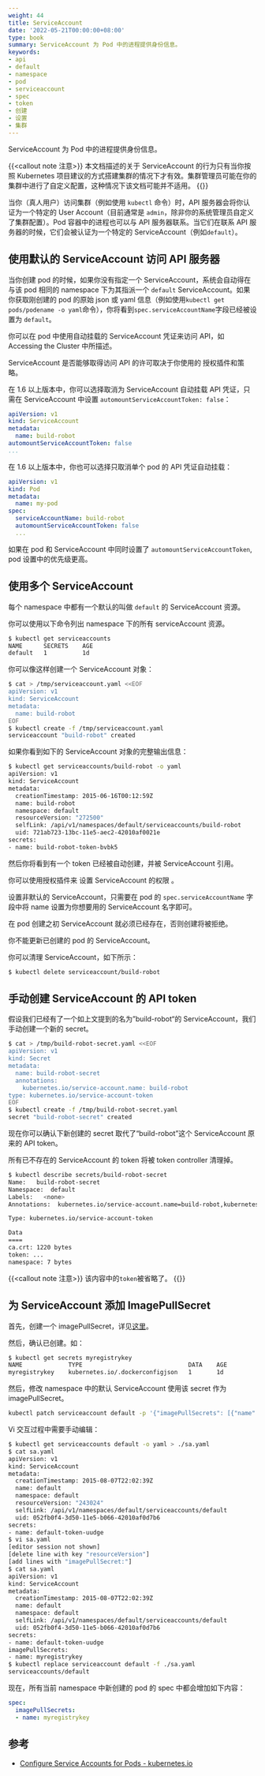 ```yaml
---
weight: 44
title: ServiceAccount
date: '2022-05-21T00:00:00+08:00'
type: book
summary: ServiceAccount 为 Pod 中的进程提供身份信息。
keywords:
- api
- default
- namespace
- pod
- serviceaccount
- spec
- token
- 创建
- 设置
- 集群
---
```

ServiceAccount 为 Pod 中的进程提供身份信息。

{{<callout note 注意>}}
本文档描述的关于 ServiceAccount 的行为只有当你按照 Kubernetes 项目建议的方式搭建集群的情况下才有效。集群管理员可能在你的集群中进行了自定义配置，这种情况下该文档可能并不适用。
{{</callout>}}

当你（真人用户）访问集群（例如使用 `kubectl` 命令）时，API 服务器会将你认证为一个特定的 User Account（目前通常是 `admin`，除非你的系统管理员自定义了集群配置）。Pod 容器中的进程也可以与 API 服务器联系。当它们在联系 API 服务器的时候，它们会被认证为一个特定的 ServiceAccount（例如`default`）。

## 使用默认的 ServiceAccount 访问 API 服务器

当你创建 pod 的时候，如果你没有指定一个 ServiceAccount，系统会自动得在与该 pod 相同的 namespace 下为其指派一个 `default` ServiceAccount。如果你获取刚创建的 pod 的原始 json 或 yaml 信息（例如使用`kubectl get pods/podename -o yaml`命令），你将看到`spec.serviceAccountName`字段已经被设置为 `default`。

你可以在 pod 中使用自动挂载的 ServiceAccount 凭证来访问 API，如 Accessing the Cluster 中所描述。

ServiceAccount 是否能够取得访问 API 的许可取决于你使用的 授权插件和策略。

在 1.6 以上版本中，你可以选择取消为 ServiceAccount 自动挂载 API 凭证，只需在 ServiceAccount 中设置 `automountServiceAccountToken: false`：

```yaml
apiVersion: v1
kind: ServiceAccount
metadata:
  name: build-robot
automountServiceAccountToken: false
...
```

在 1.6 以上版本中，你也可以选择只取消单个 pod 的 API 凭证自动挂载：

```yaml
apiVersion: v1
kind: Pod
metadata:
  name: my-pod
spec:
  serviceAccountName: build-robot
  automountServiceAccountToken: false
  ...
```

如果在 pod 和 ServiceAccount 中同时设置了 `automountServiceAccountToken`, pod 设置中的优先级更高。

## 使用多个 ServiceAccount

每个 namespace 中都有一个默认的叫做 `default` 的 ServiceAccount 资源。

你可以使用以下命令列出 namespace 下的所有 serviceAccount 资源。

```bash
$ kubectl get serviceaccounts
NAME      SECRETS    AGE
default   1          1d
```

你可以像这样创建一个 ServiceAccount 对象：

```bash
$ cat > /tmp/serviceaccount.yaml <<EOF
apiVersion: v1
kind: ServiceAccount
metadata:
  name: build-robot
EOF
$ kubectl create -f /tmp/serviceaccount.yaml
serviceaccount "build-robot" created
```

如果你看到如下的 ServiceAccount 对象的完整输出信息：

```bash
$ kubectl get serviceaccounts/build-robot -o yaml
apiVersion: v1
kind: ServiceAccount
metadata:
  creationTimestamp: 2015-06-16T00:12:59Z
  name: build-robot
  namespace: default
  resourceVersion: "272500"
  selfLink: /api/v1/namespaces/default/serviceaccounts/build-robot
  uid: 721ab723-13bc-11e5-aec2-42010af0021e
secrets:
- name: build-robot-token-bvbk5
```

然后你将看到有一个 token 已经被自动创建，并被 ServiceAccount 引用。

你可以使用授权插件来 设置 ServiceAccount 的权限 。

设置非默认的 ServiceAccount，只需要在 pod 的 `spec.serviceAccountName` 字段中将 name 设置为你想要用的 ServiceAccount 名字即可。

在 pod 创建之初 ServiceAccount 就必须已经存在，否则创建将被拒绝。

你不能更新已创建的 pod 的 ServiceAccount。

你可以清理 ServiceAccount，如下所示：

```bash
$ kubectl delete serviceaccount/build-robot
```

## 手动创建 ServiceAccount 的 API token

假设我们已经有了一个如上文提到的名为”build-robot“的 ServiceAccount，我们手动创建一个新的 secret。

```bash
$ cat > /tmp/build-robot-secret.yaml <<EOF
apiVersion: v1
kind: Secret
metadata:
  name: build-robot-secret
  annotations:
    kubernetes.io/service-account.name: build-robot
type: kubernetes.io/service-account-token
EOF
$ kubectl create -f /tmp/build-robot-secret.yaml
secret "build-robot-secret" created
```

现在你可以确认下新创建的 secret 取代了“build-robot”这个 ServiceAccount 原来的 API token。

所有已不存在的 ServiceAccount 的 token 将被 token controller 清理掉。

```bash
$ kubectl describe secrets/build-robot-secret
Name:   build-robot-secret
Namespace:  default
Labels:   <none>
Annotations:  kubernetes.io/service-account.name=build-robot,kubernetes.io/service-account.uid=870ef2a5-35cf-11e5-8d06-005056b45392

Type: kubernetes.io/service-account-token

Data
====
ca.crt: 1220 bytes
token: ...
namespace: 7 bytes
```

{{<callout note 注意>}}
该内容中的`token`被省略了。
{{</callout>}}

## 为 ServiceAccount 添加 ImagePullSecret

首先，创建一个 imagePullSecret，详见[这里](https://kubernetes.io/docs/concepts/containers/images/#specifying-imagepullsecrets-on-a-pod)。

然后，确认已创建。如：

```bash
$ kubectl get secrets myregistrykey
NAME             TYPE                              DATA    AGE
myregistrykey    kubernetes.io/.dockerconfigjson   1       1d
```

然后，修改 namespace 中的默认 ServiceAccount 使用该 secret 作为 imagePullSecret。

```bash
kubectl patch serviceaccount default -p '{"imagePullSecrets": [{"name": "myregistrykey"}]}'
```

Vi 交互过程中需要手动编辑：

```bash
$ kubectl get serviceaccounts default -o yaml > ./sa.yaml
$ cat sa.yaml
apiVersion: v1
kind: ServiceAccount
metadata:
  creationTimestamp: 2015-08-07T22:02:39Z
  name: default
  namespace: default
  resourceVersion: "243024"
  selfLink: /api/v1/namespaces/default/serviceaccounts/default
  uid: 052fb0f4-3d50-11e5-b066-42010af0d7b6
secrets:
- name: default-token-uudge
$ vi sa.yaml
[editor session not shown]
[delete line with key "resourceVersion"]
[add lines with "imagePullSecret:"]
$ cat sa.yaml
apiVersion: v1
kind: ServiceAccount
metadata:
  creationTimestamp: 2015-08-07T22:02:39Z
  name: default
  namespace: default
  selfLink: /api/v1/namespaces/default/serviceaccounts/default
  uid: 052fb0f4-3d50-11e5-b066-42010af0d7b6
secrets:
- name: default-token-uudge
imagePullSecrets:
- name: myregistrykey
$ kubectl replace serviceaccount default -f ./sa.yaml
serviceaccounts/default
```

现在，所有当前 namespace 中新创建的 pod 的 spec 中都会增加如下内容：

```yaml
spec:
  imagePullSecrets:
  - name: myregistrykey
```

## 参考

- [Configure Service Accounts for Pods - kubernetes.io](https://kubernetes.io/docs/tasks/configure-pod-container/configure-service-account/)
